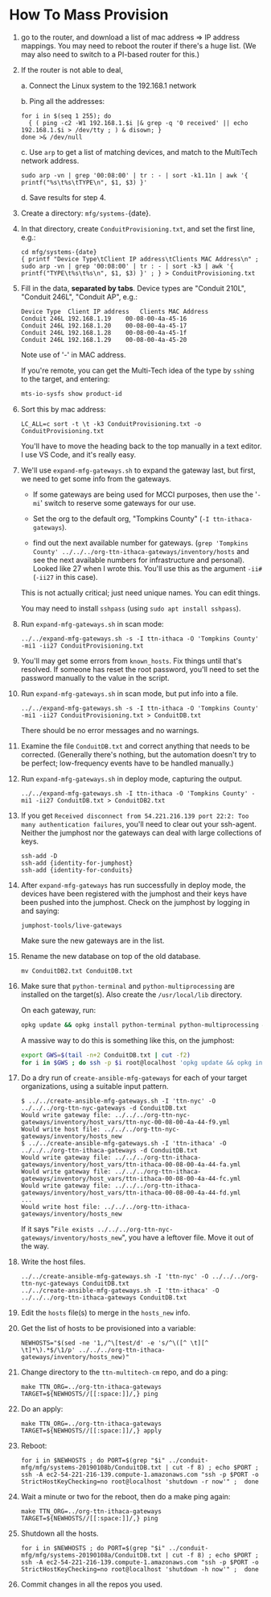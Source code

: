 # How To Mass Provision

1. go to the router, and download a list of mac address => IP address mappings. You may need to reboot the router if there's a huge list. (We may also need to switch to a PI-based router for this.)

2. If the router is not able to deal,

   a. Connect the Linux system to the 192.168.1 network

   b. Ping all the addresses:

      ```shell
      for i in $(seq 1 255); do
        { ( ping -c2 -W1 192.168.1.$i |& grep -q '0 received' || echo 192.168.1.$i > /dev/tty ; ) & disown; }
      done >& /dev/null
      ```

   c. Use `arp` to get a list of matching devices, and match to the MultiTech network address.

      ```shell
      sudo arp -vn | grep '00:08:00' | tr : - | sort -k1.11n | awk '{ printf("%s\t%s\tTYPE\n", $1, $3) }'
      ```

   d. Save results for step 4.

3. Create a directory:  `mfg/systems-`{date}.

4. In that directory, create `ConduitProvisioning.txt`, and set the first line, e.g.:

   ```shell
   cd mfg/systems-{date}
   { printf "Device Type\tClient IP address\tClients MAC Address\n" ; sudo arp -vn | grep '00:08:00' | tr : - | sort -k3 | awk '{ printf("TYPE\t%s\t%s\n", $1, $3) }' ; } > ConduitProvisioning.txt
   ```

5. Fill in the data, **separated by tabs**. Device types are "Conduit 210L", "Conduit 246L", "Conduit AP", e.g.:

   ```provisioning
   Device Type	Client IP address	Clients MAC Address
   Conduit 246L	192.168.1.19	00-08-00-4a-45-16
   Conduit 246L	192.168.1.20	00-08-00-4a-45-17
   Conduit 246L	192.168.1.28	00-08-00-4a-45-1f
   Conduit 246L	192.168.1.29	00-08-00-4a-45-20
   ```

   Note use of '-' in MAC address.

   If you're remote, you can get the Multi-Tech idea of the type by `ssh`ing to the target, and entering:

   ```bash
   mts-io-sysfs show product-id
   ```

6. Sort this by mac address:

   ```shell
   LC_ALL=c sort -t \t -k3 ConduitProvisioning.txt -o ConduitProvisioning.txt
   ```

   You'll have to move the heading back to the top manually in a text editor. I use VS Code, and it's really easy.

7. We'll use `expand-mfg-gateways.sh` to expand the gateway last, but first, we need to get some info from the gateways.

   - If some gateways are being used for MCCI purposes, then use the '`-mi`' switch to reserve some gateways for our use.

   - Set the org to the default org, "Tompkins County" (`-I ttn-ithaca-gateways`).

   - find out the next available number for gateways. (`grep 'Tompkins County' ../../../org-ttn-ithaca-gateways/inventory/hosts` and see the next available numbers for infrastructure and personal). Looked like 27 when I wrote this. You'll use this as the argument `-ii#` (`-ii27` in this case).

   This is not actually critical; just need unique names. You can edit things.

   You may need to install `sshpass` (using `sudo apt install sshpass`).

8. Run `expand-mfg-gateways.sh` in scan mode:

   ```shell
   ../../expand-mfg-gateways.sh -s -I ttn-ithaca -O 'Tompkins County' -mi1 -ii27 ConduitProvisioning.txt
   ```

9. You'll may get some errors from `known_hosts`.  Fix things until that's resolved. If someone has reset the root password, you'll need to set the password manually to the value in the script.

10. Run `expand-mfg-gateways.sh` in scan mode, but put info into a file.

    ```shell
    ../../expand-mfg-gateways.sh -s -I ttn-ithaca -O 'Tompkins County' -mi1 -ii27 ConduitProvisioning.txt > ConduitDB.txt
    ```

    There should be no error messages and no warnings.

11. Examine the file `ConduitDB.txt` and correct anything that needs to be corrected. (Generally there's nothing, but the automation doesn't try to be perfect; low-frequency events have to be handled manually.)

12. Run `expand-mfg-gateways.sh` in deploy mode, capturing the output.

    ```shell
    ../../expand-mfg-gateways.sh -I ttn-ithaca -O 'Tompkins County' -mi1 -ii27 ConduitDB.txt > ConduitDB2.txt
    ```

13. If you get `Received disconnect from 54.221.216.139 port 22:2: Too many authentication failures`, you'll need to clear out your ssh-agent. Neither the jumphost nor the gateways can deal with large collections of keys.

    ```shell
    ssh-add -D
    ssh-add {identity-for-jumphost}
    ssh-add {identity-for-conduits}
    ```

14. After `expand-mfg-gateways` has run successfully in deploy mode, the devices have been registered with the jumphost and their keys have been pushed into the jumphost. Check on the jumphost by logging in and saying:

    ```shell
    jumphost-tools/live-gateways
    ```

    Make sure the new gateways are in the list.

15. Rename the new database on top of the old database.

    ```shell
    mv ConduitDB2.txt ConduitDB.txt
    ```

16. Make sure that `python-terminal` and `python-multiprocessing` are installed on the target(s). Also create the `/usr/local/lib` directory.

    On each gateway, run:

    ```bash
    opkg update && opkg install python-terminal python-multiprocessing && mkdir /usr/local/lib
    ```

    A massive way to do this is something like this, on the jumphost:

    ```bash
    export GWS=$(tail -n+2 ConduitDB.txt | cut -f2)
    for i in $GWS ; do ssh -p $i root@localhost 'opkg update && opkg install python-terminal python-multiprocessing && mkdir -p /usr/local/lib' ; done
    ```

17. Do a dry run of `create-ansible-mfg-gateways` for each of your target organizations, using a suitable input pattern.

    ```console
    $ ../../create-ansible-mfg-gateways.sh -I 'ttn-nyc' -O ../../../org-ttn-nyc-gateways -d ConduitDB.txt
    Would write gateway file: ../../../org-ttn-nyc-gateways/inventory/host_vars/ttn-nyc-00-08-00-4a-44-f9.yml
    Would write host file: ../../../org-ttn-nyc-gateways/inventory/hosts_new
    $ ../../create-ansible-mfg-gateways.sh -I 'ttn-ithaca' -O ../../../org-ttn-ithaca-gateways -d ConduitDB.txt
    Would write gateway file: ../../../org-ttn-ithaca-gateways/inventory/host_vars/ttn-ithaca-00-08-00-4a-44-fa.yml
    Would write gateway file: ../../../org-ttn-ithaca-gateways/inventory/host_vars/ttn-ithaca-00-08-00-4a-44-fc.yml
    Would write gateway file: ../../../org-ttn-ithaca-gateways/inventory/host_vars/ttn-ithaca-00-08-00-4a-44-fd.yml
    ...
    Would write host file: ../../../org-ttn-ithaca-gateways/inventory/hosts_new
    ```

    If it says "`File exists ../../../org-ttn-nyc-gateways/inventory/hosts_new`", you have a leftover file. Move it out of the way.

18. Write the host files.

    ```shell
    ../../create-ansible-mfg-gateways.sh -I 'ttn-nyc' -O ../../../org-ttn-nyc-gateways ConduitDB.txt
    ../../create-ansible-mfg-gateways.sh -I 'ttn-ithaca' -O ../../../org-ttn-ithaca-gateways ConduitDB.txt
    ```

19. Edit the `hosts` file(s) to merge in the `hosts_new` info.

20. Get the list of hosts to be provisioned into a variable:

    ```shell
    NEWHOSTS="$(sed -ne '1,/^\[test/d' -e 's/^\([^ \t][^ \t]*\).*$/\1/p' ../../../org-ttn-ithaca-gateways/inventory/hosts_new)"
    ```

21. Change directory to the `ttn-multitech-cm` repo, and do a ping:

    ```shell
    make TTN_ORG=../org-ttn-ithaca-gateways TARGET=${NEWHOSTS//[[:space:]]/,} ping
    ```

22. Do an apply:

    ```shell
    make TTN_ORG=../org-ttn-ithaca-gateways TARGET=${NEWHOSTS//[[:space:]]/,} apply
    ```

23. Reboot:

    ```shell
    for i in $NEWHOSTS ; do PORT=$(grep "$i" ../conduit-mfg/mfg/systems-20190108b/ConduitDB.txt | cut -f 8) ; echo $PORT ; ssh -A ec2-54-221-216-139.compute-1.amazonaws.com "ssh -p $PORT -o StrictHostKeyChecking=no root@localhost 'shutdown -r now'" ;  done
    ```

24. Wait a minute or two for the reboot, then do a make ping again:

    ```shell
    make TTN_ORG=../org-ttn-ithaca-gateways TARGET=${NEWHOSTS//[[:space:]]/,} ping
    ```

25. Shutdown all the hosts.

    ```shell
    for i in $NEWHOSTS ; do PORT=$(grep "$i" ../conduit-mfg/mfg/systems-20190108a/ConduitDB.txt | cut -f 8) ; echo $PORT ; ssh -A ec2-54-221-216-139.compute-1.amazonaws.com "ssh -p $PORT -o StrictHostKeyChecking=no root@localhost 'shutdown -h now'" ;  done
    ```

26. Commit changes in all the repos you used.
